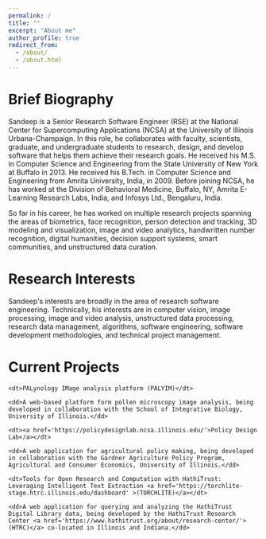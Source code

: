 ```yaml
---
permalink: /
title: ""
excerpt: "About me"
author_profile: true
redirect_from: 
  - /about/
  - /about.html
---
```


# Brief Biography

Sandeep is a Senior Research Software Engineer (RSE) at the National Center for Supercomputing Applications (NCSA) at 
the University of Illinois Urbana-Champaign. In this role, he collaborates with faculty, scientists, graduate, and undergraduate students to research, design, and develop software
that helps them achieve their research goals. He received his M.S. in Computer Science and Engineering from the State
University of New York at Buffalo in 2013. He received his B.Tech. in Computer Science and Engineering from Amrita University, 
India, in 2009. Before joining NCSA, he has worked at the Division of Behavioral Medicine, Buffalo, NY, Amrita E-Learning Research Labs, India, and Infosys Ltd., Bengaluru, India.

So far in his career, he has worked on multiple research projects spanning the areas of biometrics, face
recognition, person detection and tracking, 3D modeling and visualization, image and video analytics, handwritten number
recognition, digital humanities, decision support systems, smart communities, and unstructured data curation.

# Research Interests

Sandeep's interests are broadly in the area of research software engineering. Technically, his interests are in 
computer vision, image processing, image and video analysis, unstructured data processing, research data management, 
algorithms, software engineering, software development methodologies, and technical project management. 


# Current Projects

<dl>

    <dt>PALynology IMage analysis platform (PALYIM)</dt>

    <dd>A web-based platform form pollen microscopy image analysis, being developed in collaboration with the School of Integrative Biology, University of Illinois.</dd>

    <dt><a href='https://policydesignlab.ncsa.illinois.edu/'>Policy Design Lab</a></dt>

    <dd>A web application for agricultural policy making, being developed in collaboration with the Gardner Agriculture Policy Program, Agricultural and Consumer Economics, University of Illinois.</dd>

    <dt>Tools for Open Research and Computation with HathiTrust: Leveraging Intelligent Text Extraction <a href='https://torchlite-stage.htrc.illinois.edu/dashboard' >(TORCHLITE)</a></dt>

    <dd>A web application for querying and analyzing the HathiTrust Digital Library data, being developed by the HathiTrust Research Center <a href='https://www.hathitrust.org/about/research-center/'>(HTRC)</a> co-located in Illinois and Indiana.</dd>

</dl>
